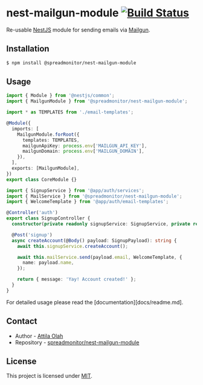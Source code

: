 # nest-mailgun-module [![Build Status](https://travis-ci.com/NoNameProvided/nest-mailgun-module.svg?token=vtTA9yuf6Qfrwwgxq3tZ&branch=develop)](https://travis-ci.com/NoNameProvided/nest-mailgun-module)

Re-usable [NestJS](https://github.com/nestjs/nest) module for sending emails via [Mailgun](https://www.mailgun.com/).

## Installation

```bash
$ npm install @spreadmonitor/nest-mailgun-module
```

## Usage

```ts
import { Module } from '@nestjs/common';
import { MailgunModule } from '@spreadmonitor/nest-mailgun-module';

import * as TEMPLATES from './email-templates';

@Module({
  imports: [
    MailgunModule.forRoot({
      templates: TEMPLATES,
      mailgunApiKey: process.env['MAILGUN_API_KEY'],
      mailgunDomain: process.env['MAILGUN_DOMAIN'],
    }),
  ],
  exports: [MailgunModule],
})
export class CoreModule {}
```

```ts
import { SignupService } from '@app/auth/services';
import { MailService } from '@spreadmonitor/nest-mailgun-module';
import { WelcomeTemplate } from '@app/auth/email-templates';

@Controller('auth')
export class SignupController {
  constructor(private readonly signupService: SignupService, private readonly mailService: MailService) {}

  @Post('signup')
  async createAccount(@Body() payload: SignupPayload): string {
    await this.signupService.createAccount();

    await this.mailService.send(payload.email, WelcomeTemplate, {
      name: payload.name,
    });

    return { message: 'Yay! Account created!' };
  }
}
```

For detailed usage please read the [documentation][docs/readme.md].

## Contact

- Author - [Attila Olah](https://twitter.com/NoNameProvided_)
- Repository - [spreadmonitor/nest-mailgun-module](https://github.com/spreadmonitor/nest-mailgun-module)

## License

This project is licensed under [MIT](https://choosealicense.com/licenses/mit/).
